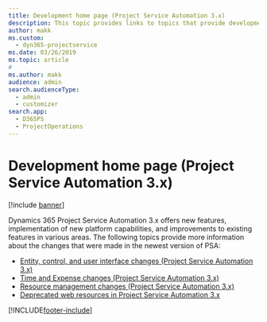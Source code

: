 ```yaml
---
title: Development home page (Project Service Automation 3.x)
description: This topic provides links to topics that provide development information for Dynamics 365 Project Service Automation (PSA) version 3.x.
author: makk
ms.custom: 
  - dyn365-projectservice
ms.date: 03/26/2019
ms.topic: article
#
ms.author: makk
audience: admin
search.audienceType: 
  - admin
  - customizer
search.app: 
  - D365PS
  - ProjectOperations
---
```

# Development home page (Project Service Automation 3.x)

[!include [banner](../../includes/psa-now-project-operations.md)]

Dynamics 365 Project Service Automation 3.x offers new features, implementation of new platform capabilities, and improvements to existing features in various areas. The following topics provide more information about the changes that were made in the newest version of PSA:

- [Entity, control, and user interface changes (Project Service Automation 3.x)](../developer-guides/entity-changes-v3.x.md)
- [Time and Expense changes (Project Service Automation 3.x)](../developer-guides/time-expense-changes-v3.x.md)
- [Resource management changes (Project Service Automation 3.x)](../developer-guides/resource-management-changes-v3.x.md)
- [Deprecated web resources in Project Service Automation 3.x](../developer-guides/web-resources-deprecated-v3.x.md)


[!INCLUDE[footer-include](../../includes/footer-banner.md)]
